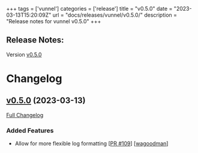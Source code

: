 +++
tags = ['vunnel']
categories = ['release']
title = "v0.5.0"
date = "2023-03-13T15:20:09Z"
url = "docs/releases/vunnel/v0.5.0/"
description = "Release notes for vunnel v0.5.0"
+++

## Release Notes:
Version [v0.5.0](https://github.com/anchore/vunnel/releases/tag/v0.5.0)

# Changelog

## [v0.5.0](https://github.com/anchore/vunnel/tree/v0.5.0) (2023-03-13)

[Full Changelog](https://github.com/anchore/vunnel/compare/v0.4.0...v0.5.0)

### Added Features

- Allow for more flexible log formatting [[PR #109](https://github.com/anchore/vunnel/pull/109)] [[wagoodman](https://github.com/wagoodman)]
